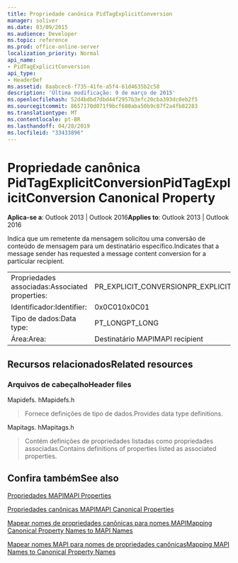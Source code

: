 ```yaml
---
title: Propriedade canônica PidTagExplicitConversion
manager: soliver
ms.date: 03/09/2015
ms.audience: Developer
ms.topic: reference
ms.prod: office-online-server
localization_priority: Normal
api_name:
- PidTagExplicitConversion
api_type:
- HeaderDef
ms.assetid: 8aabcec6-f735-41fe-a5f4-61d4635b2c58
description: 'Última modificação: 9 de março de 2015'
ms.openlocfilehash: 52d4bdbd7dbd44f2957b3efc20cba393dc0eb2f5
ms.sourcegitcommit: 8657170d071f9bcf680aba50b9c07f2a4fb82283
ms.translationtype: MT
ms.contentlocale: pt-BR
ms.lasthandoff: 04/28/2019
ms.locfileid: "33433896"
---
```

# <a name="pidtagexplicitconversion-canonical-property"></a><span data-ttu-id="d4d84-103">Propriedade canônica PidTagExplicitConversion</span><span class="sxs-lookup"><span data-stu-id="d4d84-103">PidTagExplicitConversion Canonical Property</span></span>

  
  
<span data-ttu-id="d4d84-104">**Aplica-se a**: Outlook 2013 | Outlook 2016</span><span class="sxs-lookup"><span data-stu-id="d4d84-104">**Applies to**: Outlook 2013 | Outlook 2016</span></span> 
  
<span data-ttu-id="d4d84-105">Indica que um remetente da mensagem solicitou uma conversão de conteúdo de mensagem para um destinatário específico.</span><span class="sxs-lookup"><span data-stu-id="d4d84-105">Indicates that a message sender has requested a message content conversion for a particular recipient.</span></span>
  
|||
|:-----|:-----|
|<span data-ttu-id="d4d84-106">Propriedades associadas:</span><span class="sxs-lookup"><span data-stu-id="d4d84-106">Associated properties:</span></span>  <br/> |<span data-ttu-id="d4d84-107">PR_EXPLICIT_CONVERSION</span><span class="sxs-lookup"><span data-stu-id="d4d84-107">PR_EXPLICIT_CONVERSION</span></span>  <br/> |
|<span data-ttu-id="d4d84-108">Identificador:</span><span class="sxs-lookup"><span data-stu-id="d4d84-108">Identifier:</span></span>  <br/> |<span data-ttu-id="d4d84-109">0x0C01</span><span class="sxs-lookup"><span data-stu-id="d4d84-109">0x0C01</span></span>  <br/> |
|<span data-ttu-id="d4d84-110">Tipo de dados:</span><span class="sxs-lookup"><span data-stu-id="d4d84-110">Data type:</span></span>  <br/> |<span data-ttu-id="d4d84-111">PT_LONG</span><span class="sxs-lookup"><span data-stu-id="d4d84-111">PT_LONG</span></span>  <br/> |
|<span data-ttu-id="d4d84-112">Área:</span><span class="sxs-lookup"><span data-stu-id="d4d84-112">Area:</span></span>  <br/> |<span data-ttu-id="d4d84-113">Destinatário MAPI</span><span class="sxs-lookup"><span data-stu-id="d4d84-113">MAPI recipient</span></span>  <br/> |
   
## <a name="related-resources"></a><span data-ttu-id="d4d84-114">Recursos relacionados</span><span class="sxs-lookup"><span data-stu-id="d4d84-114">Related resources</span></span>

### <a name="header-files"></a><span data-ttu-id="d4d84-115">Arquivos de cabeçalho</span><span class="sxs-lookup"><span data-stu-id="d4d84-115">Header files</span></span>

<span data-ttu-id="d4d84-116">Mapidefs. h</span><span class="sxs-lookup"><span data-stu-id="d4d84-116">Mapidefs.h</span></span>
  
> <span data-ttu-id="d4d84-117">Fornece definições de tipo de dados.</span><span class="sxs-lookup"><span data-stu-id="d4d84-117">Provides data type definitions.</span></span>
    
<span data-ttu-id="d4d84-118">Mapitags. h</span><span class="sxs-lookup"><span data-stu-id="d4d84-118">Mapitags.h</span></span>
  
> <span data-ttu-id="d4d84-119">Contém definições de propriedades listadas como propriedades associadas.</span><span class="sxs-lookup"><span data-stu-id="d4d84-119">Contains definitions of properties listed as associated properties.</span></span>
    
## <a name="see-also"></a><span data-ttu-id="d4d84-120">Confira também</span><span class="sxs-lookup"><span data-stu-id="d4d84-120">See also</span></span>



[<span data-ttu-id="d4d84-121">Propriedades MAPI</span><span class="sxs-lookup"><span data-stu-id="d4d84-121">MAPI Properties</span></span>](mapi-properties.md)
  
[<span data-ttu-id="d4d84-122">Propriedades canônicas MAPI</span><span class="sxs-lookup"><span data-stu-id="d4d84-122">MAPI Canonical Properties</span></span>](mapi-canonical-properties.md)
  
[<span data-ttu-id="d4d84-123">Mapear nomes de propriedades canônicas para nomes MAPI</span><span class="sxs-lookup"><span data-stu-id="d4d84-123">Mapping Canonical Property Names to MAPI Names</span></span>](mapping-canonical-property-names-to-mapi-names.md)
  
[<span data-ttu-id="d4d84-124">Mapear nomes MAPI para nomes de propriedades canônicas</span><span class="sxs-lookup"><span data-stu-id="d4d84-124">Mapping MAPI Names to Canonical Property Names</span></span>](mapping-mapi-names-to-canonical-property-names.md)

